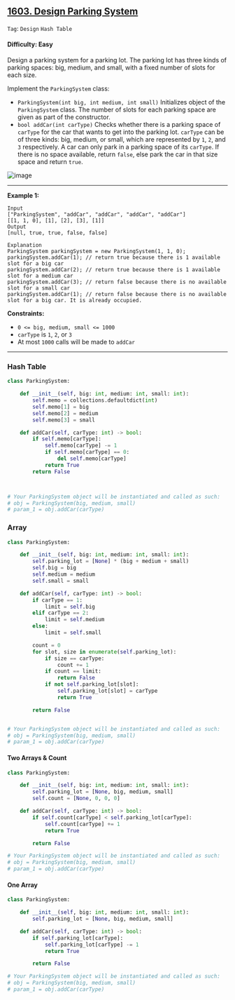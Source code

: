 ## [1603. Design Parking System](https://leetcode.com/problems/design-parking-system/)

```Tag```: ```Design``` ```Hash Table```

#### Difficulty: Easy

Design a parking system for a parking lot. The parking lot has three kinds of parking spaces: big, medium, and small, with a fixed number of slots for each size.

Implement the ```ParkingSystem``` class:

- ```ParkingSystem(int big, int medium, int small)``` Initializes object of the ```ParkingSystem``` class. The number of slots for each parking space are given as part of the constructor.
- ```bool addCar(int carType)``` Checks whether there is a parking space of ```carType``` for the car that wants to get into the parking lot. ```carType``` can be of three kinds: big, medium, or small, which are represented by ```1```, ```2```, and ```3``` respectively. A car can only park in a parking space of its ```carType```. If there is no space available, return ```false```, else park the car in that size space and return ```true```.

![image](https://github.com/quananhle/Python/assets/35042430/36a02bea-1d21-4fc0-ac4b-eae8d834b6bb)

---

__Example 1:__
```
Input
["ParkingSystem", "addCar", "addCar", "addCar", "addCar"]
[[1, 1, 0], [1], [2], [3], [1]]
Output
[null, true, true, false, false]

Explanation
ParkingSystem parkingSystem = new ParkingSystem(1, 1, 0);
parkingSystem.addCar(1); // return true because there is 1 available slot for a big car
parkingSystem.addCar(2); // return true because there is 1 available slot for a medium car
parkingSystem.addCar(3); // return false because there is no available slot for a small car
parkingSystem.addCar(1); // return false because there is no available slot for a big car. It is already occupied.
```

__Constraints:__

- ```0 <= big, medium, small <= 1000```
- ```carType``` is ```1```, ```2```, or ```3```
- At most ```1000``` calls will be made to ```addCar```

---

### Hash Table

```Python
class ParkingSystem:

    def __init__(self, big: int, medium: int, small: int):
        self.memo = collections.defaultdict(int)
        self.memo[1] = big
        self.memo[2] = medium
        self.memo[3] = small

    def addCar(self, carType: int) -> bool:
        if self.memo[carType]:
            self.memo[carType] -= 1
            if self.memo[carType] == 0:
                del self.memo[carType]
            return True
        return False



# Your ParkingSystem object will be instantiated and called as such:
# obj = ParkingSystem(big, medium, small)
# param_1 = obj.addCar(carType)
```

### Array

```Python
class ParkingSystem:

    def __init__(self, big: int, medium: int, small: int):
        self.parking_lot = [None] * (big + medium + small)
        self.big = big
        self.medium = medium
        self.small = small

    def addCar(self, carType: int) -> bool:
        if carType == 1:
            limit = self.big
        elif carType == 2:
            limit = self.medium
        else:
            limit = self.small

        count = 0
        for slot, size in enumerate(self.parking_lot):
            if size == carType:
                count += 1
            if count == limit:
                return False
            if not self.parking_lot[slot]:
                self.parking_lot[slot] = carType
                return True

        return False


# Your ParkingSystem object will be instantiated and called as such:
# obj = ParkingSystem(big, medium, small)
# param_1 = obj.addCar(carType)
```

#### Two Arrays & Count

```Python
class ParkingSystem:

    def __init__(self, big: int, medium: int, small: int):
        self.parking_lot = [None, big, medium, small]
        self.count = [None, 0, 0, 0]

    def addCar(self, carType: int) -> bool:
        if self.count[carType] < self.parking_lot[carType]:
            self.count[carType] += 1
            return True

        return False

# Your ParkingSystem object will be instantiated and called as such:
# obj = ParkingSystem(big, medium, small)
# param_1 = obj.addCar(carType)
```

#### One Array

```Python
class ParkingSystem:

    def __init__(self, big: int, medium: int, small: int):
        self.parking_lot = [None, big, medium, small]

    def addCar(self, carType: int) -> bool:
        if self.parking_lot[carType]:
            self.parking_lot[carType] -= 1
            return True

        return False

# Your ParkingSystem object will be instantiated and called as such:
# obj = ParkingSystem(big, medium, small)
# param_1 = obj.addCar(carType)
```
